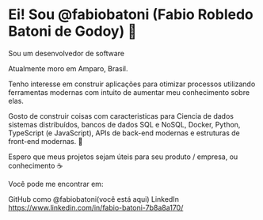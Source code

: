 # Ei! Sou @fabiobatoni (Fabio Robledo Batoni de Godoy) 👋
Sou um desenvolvedor de software 

Atualmente moro em Amparo, Brasil.

Tenho interesse em construir aplicações para otimizar processos utilizando ferramentas modernas com intuito de aumentar meu conhecimento sobre elas.

Gosto de construir coisas com caracteristicas para Ciencia de dados sistemas distribuídos, bancos de dados SQL e NoSQL, Docker, Python, TypeScript (e JavaScript), APIs de back-end modernas e estruturas de front-end modernas. 🤖

Espero que meus projetos sejam úteis para seu produto / empresa, ou conhecimento ☕

Você pode me encontrar em:

GitHub como @fabiobatoni(você está aqui)
LinkedIn https://www.linkedin.com/in/fabio-batoni-7b8a8a170/
